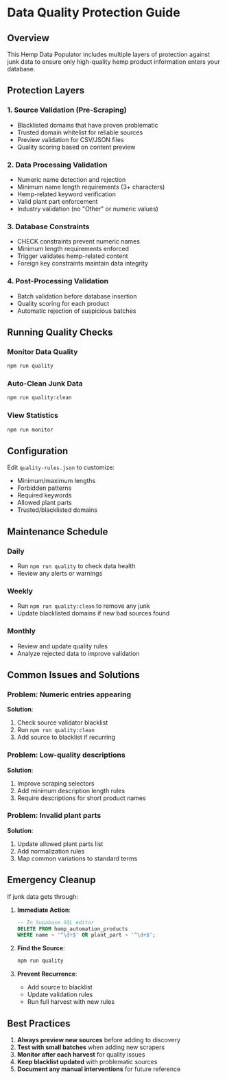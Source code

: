 # Data Quality Protection Guide

## Overview
This Hemp Data Populator includes multiple layers of protection against junk data to ensure only high-quality hemp product information enters your database.

## Protection Layers

### 1. **Source Validation** (Pre-Scraping)
- Blacklisted domains that have proven problematic
- Trusted domain whitelist for reliable sources
- Preview validation for CSV/JSON files
- Quality scoring based on content preview

### 2. **Data Processing Validation**
- Numeric name detection and rejection
- Minimum name length requirements (3+ characters)
- Hemp-related keyword verification
- Valid plant part enforcement
- Industry validation (no "Other" or numeric values)

### 3. **Database Constraints**
- CHECK constraints prevent numeric names
- Minimum length requirements enforced
- Trigger validates hemp-related content
- Foreign key constraints maintain data integrity

### 4. **Post-Processing Validation**
- Batch validation before database insertion
- Quality scoring for each product
- Automatic rejection of suspicious batches

## Running Quality Checks

### Monitor Data Quality
```bash
npm run quality
```

### Auto-Clean Junk Data
```bash
npm run quality:clean
```

### View Statistics
```bash
npm run monitor
```

## Configuration

Edit `quality-rules.json` to customize:
- Minimum/maximum lengths
- Forbidden patterns
- Required keywords
- Allowed plant parts
- Trusted/blacklisted domains

## Maintenance Schedule

### Daily
- Run `npm run quality` to check data health
- Review any alerts or warnings

### Weekly
- Run `npm run quality:clean` to remove any junk
- Update blacklisted domains if new bad sources found

### Monthly
- Review and update quality rules
- Analyze rejected data to improve validation

## Common Issues and Solutions

### Problem: Numeric entries appearing
**Solution**: 
1. Check source validator blacklist
2. Run `npm run quality:clean`
3. Add source to blacklist if recurring

### Problem: Low-quality descriptions
**Solution**:
1. Improve scraping selectors
2. Add minimum description length rules
3. Require descriptions for short product names

### Problem: Invalid plant parts
**Solution**:
1. Update allowed plant parts list
2. Add normalization rules
3. Map common variations to standard terms

## Emergency Cleanup

If junk data gets through:

1. **Immediate Action**:
   ```sql
   -- In Supabase SQL editor
   DELETE FROM hemp_automation_products 
   WHERE name ~ '^\d+$' OR plant_part ~ '^\d+$';
   ```

2. **Find the Source**:
   ```bash
   npm run quality
   ```

3. **Prevent Recurrence**:
   - Add source to blacklist
   - Update validation rules
   - Run full harvest with new rules

## Best Practices

1. **Always preview new sources** before adding to discovery
2. **Test with small batches** when adding new scrapers
3. **Monitor after each harvest** for quality issues
4. **Keep blacklist updated** with problematic sources
5. **Document any manual interventions** for future reference
